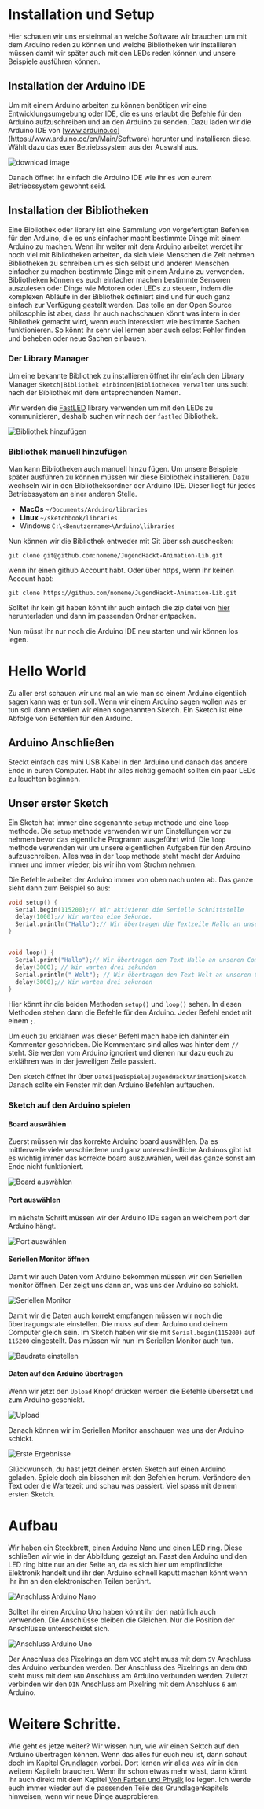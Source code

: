 # Installation und Setup

Hier schauen wir uns ersteinmal an welche Software wir brauchen um mit dem Arduino reden zu können und welche Bibliotheken wir installieren müssen damit wir später auch mit den LEDs reden können und unsere Beispiele ausführen können.

## Installation der Arduino IDE

Um mit einem Arduino arbeiten zu können benötigen wir eine Entwicklungsumgebung oder IDE, die es uns erlaubt die Befehle für den Arduino aufzuschreiben und an den Arduino zu senden.
Dazu laden wir die Arduino IDE von [www.arduino.cc](https://www.arduino.cc/en/Main/Software) herunter und installieren diese.
Wählt dazu das euer Betriebssystem aus der Auswahl aus.

![download image](../images/arduino_download.png)

Danach öffnet ihr einfach die Arduino IDE wie ihr es von eurem Betriebssystem gewohnt seid.

## Installation der Bibliotheken

Eine Bibliothek oder library ist eine Sammlung von vorgefertigten Befehlen für den Arduino, die es uns einfacher macht bestimmte Dinge mit einem Arduino zu machen. Wenn ihr weiter mit dem Arduino arbeitet werdet ihr noch viel mit Bibliotheken arbeiten, da sich viele Menschen die Zeit nehmen Bibliotheken zu schreiben um es sich selbst und anderen Menschen einfacher zu machen bestimmte Dinge mit einem Arduino zu verwenden.
Bibliotheken können es euch einfacher machen bestimmte Sensoren auszulesen oder Dinge wie Motoren oder LEDs zu steuern, indem die komplexen Abläufe in der Bibliothek definiert sind und für euch ganz einfach zur Verfügung gestellt werden.
Das tolle an der Open Source philosophie ist aber, dass ihr auch nachschauen könnt was intern in der Bibliothek gemacht wird, wenn euch interessiert wie bestimmte Sachen funktionieren. So könnt ihr sehr viel lernen aber auch selbst Fehler finden und beheben oder neue Sachen einbauen.

### Der Library Manager

Um eine bekannte Bibliothek zu installieren öffnet ihr einfach den Library Manager `Sketch|Bibliothek einbinden|Bibliotheken verwalten` uns sucht nach der Bibliothek mit dem entsprechenden Namen.

Wir werden die [FastLED](https://github.com/FastLED/FastLED) library verwenden um mit den LEDs zu kommunizieren, deshalb suchen wir nach der `fastled` Bibliothek.

![Bibliothek hinzufügen](../images/library_manager.png)

### Bibliothek manuell hinzufügen

Man kann Bibliotheken auch manuell hinzu fügen. Um unsere Beispiele später ausführen zu können müssen wir diese Bibliothek installieren. Dazu wechseln wir in den Bibliotheksordner der Arduino IDE. Dieser liegt für jedes Betriebssystem an einer anderen Stelle.

* **MacOs** `~/Documents/Arduino/libraries`
* **Linux** `~/sketchbook/libraries`
* Windows `C:\<Benutzername>\Arduino\libraries`

Nun können wir die Bibliothek entweder mit Git über ssh auschecken:
```
git clone git@github.com:nomeme/JugendHackt-Animation-Lib.git
```
wenn ihr einen github Account habt.
Oder über https, wenn ihr keinen Account habt:
```
git clone https://github.com/nomeme/JugendHackt-Animation-Lib.git
```

Solltet ihr kein git haben könnt ihr auch einfach die zip datei von [hier](https://github.com/nomeme/JugendHackt-Animation-Lib/archive/master.zip) herunterladen und dann im passenden Ordner entpacken.

Nun müsst ihr nur noch die Arduino IDE neu starten und wir können los legen.

# Hello World

Zu aller erst schauen wir uns mal an wie man so einem Arduino eigentlich sagen kann was er tun soll. Wenn wir einem Arduino sagen wollen was er tun soll dann erstellen wir einen sogenannten Sketch. Ein Sketch ist eine Abfolge von Befehlen für den Arduino.

## Arduino Anschließen

Steckt einfach das mini USB Kabel in den Arduino und danach das andere Ende in euren Computer.
Habt ihr alles richtig gemacht sollten ein paar LEDs zu leuchten beginnen.

## Unser erster Sketch

Ein Sketch hat immer eine sogenannte `setup` methode und eine `loop` methode.
Die `setup` methode verwenden wir um Einstellungen vor zu nehmen bevor das eigentliche Programm ausgeführt wird.
Die `loop` methode verwenden wir um unsere eigentlichen Aufgaben für den Arduino aufzuschreiben. Alles was in der `loop` methode steht macht der Arduino immer und immer wieder, bis wir ihn vom Strohm nehmen.

Die Befehle arbeitet der Arduino immer von oben nach unten ab.
Das ganze sieht dann zum Beispiel so aus:

```C
void setup() {
  Serial.begin(115200);// Wir aktivieren die Serielle Schnittstelle
  delay(1000);// Wir warten eine Sekunde.
  Serial.println("Hallo");// Wir übertragen die Textzeile Hallo an unseren Computer.
}


void loop() {
  Serial.print("Hallo");// Wir übertragen den Text Hallo an unseren Computer
  delay(3000); // Wir warten drei sekunden
  Serial.println(" Welt"); // Wir übertragen den Text Welt an unseren Computer und beenden die Zeile.
  delay(3000);// Wir warten drei sekunden
}
```

Hier könnt ihr die beiden Methoden `setup()` und `loop()` sehen.
In diesen Methoden stehen dann die Befehle für den Arduino. Jeder Befehl endet mit einem `;`.

Um euch zu erklähren was dieser Befehl mach habe ich dahinter ein Kommentar geschrieben. Die Kommentare sind alles was hinter dem `//` steht. Sie werden vom Arduino ignoriert und dienen nur dazu euch zu erklähren was in der jeweiligen Zeile passiert.

Den sketch öffnet ihr über `Datei|Beispiele|JugendHacktAnimation|Sketch`.
Danach sollte ein Fenster mit den Arduino Befehlen auftauchen. 

### Sketch auf den Arduino spielen

#### Board auswählen

Zuerst müssen wir das korrekte Arduino board auswählen. Da es mittlerweile viele verschiedene und ganz unterschiedliche Arduinos gibt ist es wichtig immer das korrekte board auszuwählen, weil das ganze sonst am Ende nicht funktioniert.

![Board auswählen](../images/select_board.png)

#### Port auswählen

Im nächstn Schritt müssen wir der Arduino IDE sagen an welchem port der Arduino hängt.

![Port auswählen](../images/select_port.png)

#### Seriellen Monitor öffnen

Damit wir auch Daten vom Arduino bekommen müssen wir den Seriellen monitor öffnen. Der zeigt uns dann an, was uns der Arduino so schickt.

![Seriellen Monitor](../images/select_serial_monitor.png)

Damit wir die Daten auch korrekt empfangen müssen wir noch die übertragungsrate einstellen. Die muss auf dem Arduino und deinem Computer gleich sein.
Im Sketch haben wir sie mit `Serial.begin(115200)` auf `115200` eingestellt. Das müssen wir nun im Seriellen Monitor auch tun.

![Baudrate einstellen](../images/configure_serial_monitor.png)

#### Daten auf den Arduino übertragen

Wenn wir jetzt den `Upload` Knopf drücken werden die Befehle übersetzt und zum Arduino geschickt.

![Upload](../images/upload_button.png)

Danach können wir im Seriellen Monitor anschauen was uns der Arduino schickt.

![Erste Ergebnisse](../images/first_results.png)

Glückwunsch, du hast jetzt deinen ersten Sketch auf einen Arduino geladen. Spiele doch ein bisschen mit den Befehlen herum.
Verändere den Text oder die Wartezeit und schau was passiert.
Viel spass mit deinem ersten Sketch.

# Aufbau

Wir haben ein Steckbrett, einen Arduino Nano und einen LED ring. Diese schließen wir wie in der Abbildung gezeigt an.
Fasst den Arduino und den LED ring bitte nur an der Seite an, da es sich hier um empfindliche Elektronik handelt und ihr den Arduino schnell kaputt machen könnt wenn ihr ihn an den elektronischen Teilen berührt.

![Anschluss Arduino Nano](../schematics/NanoSetup_bb.png)

Solltet ihr einen Arduino Uno haben könnt ihr den natürlich auch verwenden. Die Anschlüsse bleiben die Gleichen. Nur die Position der Anschlüsse unterscheidet sich.

![Anschluss Arduino Uno](../schematics/UnoSetup_bb.png)

Der Anschluss des Pixelrings an dem `VCC` steht muss mit dem `5V` Anschluss des Arduino verbunden werden.
Der Anschluss des Pixelrings an dem `GND` steht muss mit dem `GND` Anschluss am Arduino verbunden werden.
Zuletzt verbinden wir den `DIN` Anschluss am Pixelring mit dem Anschluss `6` am Arduino.

# Weitere Schritte.

Wie geht es jetze weiter? Wir wissen nun, wie wir einen Sektch auf den Arduino übertragen können.
Wenn das alles für euch neu ist, dann schaut doch im Kapitel [Grundlagen](doc/Grundlagen.md) vorbei. Dort lernen wir alles was wir in den weitern Kapiteln brauchen.
Wenn ihr schon etwas mehr wisst, dann könnt ihr auch direkt mit dem Kapitel [Von Farben und Physik](doc/Farben.md) los legen. Ich werde euch immer wieder auf die passenden Teile des Grundlagenkapitels hinweisen, wenn wir neue Dinge ausprobieren.


